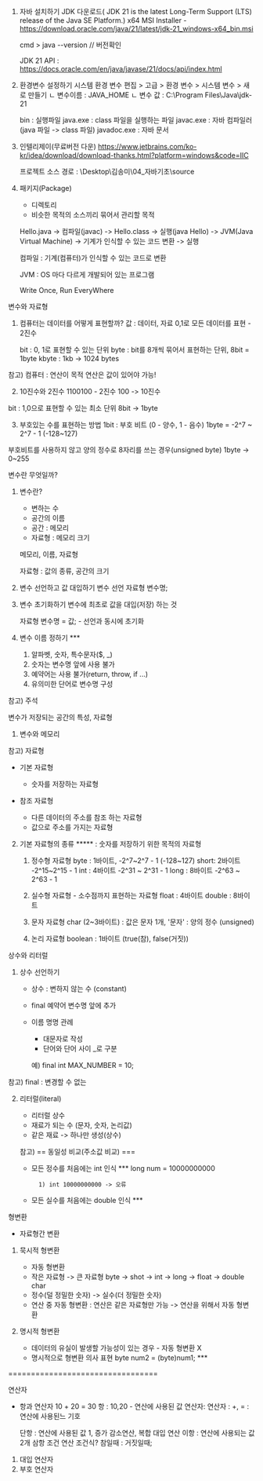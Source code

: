 1. 자바 설치하기
    JDK 다운로드( JDK 21 is the latest Long-Term Support (LTS) release of the Java SE Platform.)
    x64 MSI Installer
        - https://download.oracle.com/java/21/latest/jdk-21_windows-x64_bin.msi

    cmd >  java --version // 버전확인
    
    JDK 21 API : https://docs.oracle.com/en/java/javase/21/docs/api/index.html

2. 환경변수 설정하기
    시스템 환경 변수 편집 > 고급 > 환경 변수 > 시스템 변수 > 새로 만들기
        ㄴ 변수이름 : JAVA_HOME
        ㄴ 변수 값 : C:\Program Files\Java\jdk-21
        
    bin : 실행파일
        java.exe    : class 파일을 실행하는 파일
        javac.exe   : 자바 컴파일러(java 파일 -> class 파일)
        javadoc.exe : 자바 문서

3. 인텔리제이(무료버전 다운)
    https://www.jetbrains.com/ko-kr/idea/download/download-thanks.html?platform=windows&code=IIC

    프로젝트 소스 경로 : \Desktop\김송미\04_자바기초\source

4. 패키지(Package)
    - 디렉토리
    - 비슷한 목적의 소스끼리 묶어서 관리할 목적

    Hello.java -> 컴파일(javac) -> Hello.class -> 실행(java Hello) -> JVM(Java Virtual Machine) -> 기계가 인식할 수 있는 코드 변환 -> 실행

    컴파일 : 기계(컴퓨터)가 인식할 수 있는 코드로 변환

    JVM : OS 마다 다르게 개발되어 있는 프로그램

    Write Once, Run EveryWhere


변수와 자료형
1. 컴퓨터는 데이터를 어떻게 표현할까?
	값 : 데이터, 자료
	0,1로 모든 데이터를 표현  - 2진수
	
	bit : 0, 1로 표현할 수 있는 단위
	byte : bit를 8개씩 묶어서 표현하는 단위, 8bit = 1byte 
	kbyte : 1kb -> 1024 bytes
		
참고)
컴퓨터 : 연산이 목적 
			연산은 값이 있어야 가능!
	
2. 10진수와 2진수
1100100 - 2진수 
100 -> 10진수 

bit : 1,0으로 표현할 수 있는 최소 단위
8bit -> 1byte

	
3. 부호있는 수를 표현하는 방법
1bit : 부호 비트 (0 - 양수, 1 - 음수)
1byte = -2^7 ~ 2^7 - 1 (-128~127)

부호비트를 사용하지 않고 양의 정수로 8자리를 쓰는 경우(unsigned byte)
1byte -> 0~255

	
변수란 무엇일까?
1. 변수란? 
	- 변하는 수
	- 공간의 이름 
	-  공간 : 메모리 
	- 자료형 : 메모리 크기 
	
	메모리, 이름, 자료형
		
	자료형 : 값의 종류, 공간의 크기 
	
2. 변수 선언하고 값 대입하기
	변수 선언 
	자료형 변수명;
	
	
3. 변수 초기화하기
	변수에 최초로 값을 대입(저장) 하는 것 
	
	자료형 변수명 = 값;  - 선언과 동시에 초기화
	
4. 변수 이름 정하기 ***
	1) 알파벳, 숫자, 특수문자($, _)
	2) 숫자는 변수명 앞에 사용 불가 
	3) 예약어는 사용 불가(return, throw, if ...)
	4) 유의미한 단어로 변수명 구성 
		
참고)
	주석
	
변수가 저장되는 공간의 특성, 자료형
1. 변수와 메모리


참고)
자료형 
- 기본 자료형
	- 숫자를 저장하는 자료형 

- 참조 자료형
	- 다른 데이터의 주소를 참조 하는 자료형 
	- 값으로 주소를 가지는 자료형
	
2. 기본 자료형의 종류 *****
    : 숫자를 저장하기 위한 목적의 자료형
    1) 정수형 자료형 
        byte : 1바이트, -2^7~2^7 - 1 (-128~127) 
        short: 2바이트 -2^15~2^15 - 1 
        int  : 4바이트 -2^31 ~ 2^31 - 1
        long : 8바이트 -2^63 ~ 2^63 - 1

    2) 실수형 자료형 - 소수점까지 표현하는 자료형
        float : 4바이트
        double : 8바이트

    3) 문자 자료형
        char (2~3바이트)
            : 값은 문자 1개, '문자'
            : 양의 정수 (unsigned)
    4) 논리 자료형
        boolean : 1바이트 (true(참), false(거짓))

상수와 리터럴
1. 상수 선언하기
	- 상수 : 변하지 않는 수 (constant)
	- final 예약어 변수명 앞에 추가 
	-  이름 명명 관례 
		- 대문자로 작성 
		- 단어와 단어 사이 _로 구분 
		
		 예) final int MAX_NUMBER = 10;
		
참고) final : 변경할 수 없는 
		
2. 리터럴(literal)
	
	- 리터럴 상수 
	- 재료가 되는 수 (문자, 숫자, 논리값)
	- 같은 재료 -> 하나만 생성(상수)		
	
    참고)
        == 동일성 비교(주소값 비교)
        === 
	- 모든 정수를 처음에는 int 인식 ***
	long num = 10000000000
			
			1) int 10000000000 -> 오류 
    
	- 모든 실수를 처음에는 double 인식 ***
			
	
형변환
- 자료형간 변환 

1. 묵시적 형변환
	- 자동 형변환 
	- 작은 자료형 -> 큰 자료형 
        byte -> shot -> int -> long -> float -> double
                char
	- 정수(덜 정밀한 숫자) -> 실수(더 정밀한 숫자)
	- 연산 중 자동 형변환  : 연산은 같은 자료형만 가능  -> 연산을 위해서 자동 형변환 
		
2. 명시적 형변환
	- 데이터의 유실이 발생할 가능성이 있는 경우 - 자동 형변환 X
	- 명시적으로 형변환 의사 표현 
        byte num2 = (byte)num1; ***


=================================

연산자
- 항과 연산자
    10 + 20 = 30
    항 : 10,20 - 연산에 사용된 값
    연산자: 연산자 : +, = : 연산에 사용된느 기호

    단항 : 연산에 사용된 값 1, 증가 감소연산, 복합 대입 연산
    이항 : 연산에 사용되는 값 2개
    삼항 조건 연산
        조건식? 참일때 : 거짓일때;
        
1. 대입 연산자
2. 부호 연산자
